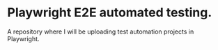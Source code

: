 # Playwright E2E automated testing.
A repository where I will be uploading test automation projects in Playwright.
